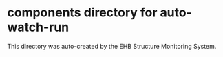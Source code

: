 # components directory for auto-watch-run

This directory was auto-created by the EHB Structure Monitoring System.